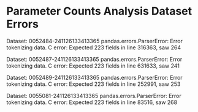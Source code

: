 # Parameter Counts Analysis Dataset Errors

Dataset: 0052484-241126133413365
pandas.errors.ParserError: Error tokenizing data. C error: Expected 223 fields in line 316363, saw 264

Dataset: 0052487-241126133413365
pandas.errors.ParserError: Error tokenizing data. C error: Expected 223 fields in line 631633, saw 241

Dataset: 0052489-241126133413365
pandas.errors.ParserError: Error tokenizing data. C error: Expected 223 fields in line 252991, saw 253

Dataset: 0055081-241126133413365
pandas.errors.ParserError: Error tokenizing data. C error: Expected 223 fields in line 83516, saw 268


